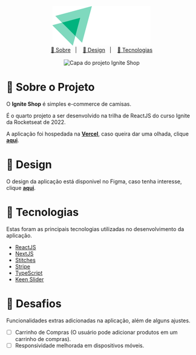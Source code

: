 <div align='center'>
  <img src='.github/logo.svg' alt='Logo do projeto'/>
</div>

<div align='center'>
  <a href='#about'>📖 Sobre</a>&nbsp;&nbsp;&nbsp;|&nbsp;&nbsp;&nbsp;
  <a href="#design">🎨 Design</a>&nbsp;&nbsp;&nbsp;|&nbsp;&nbsp;&nbsp;
  <a href='#technologies'>🔩 Tecnologias</a>
</div>

</br>

<div align="center">
  <img src=".github/front-cover.svg" alt="Capa do projeto Ignite Shop" width="780px" />
</div>

# 📖 Sobre o Projeto

O **Ignite Shop** é simples e-commerce de camisas.

É o quarto projeto a ser desenvolvido na trilha de ReactJS do curso Ignite da Rocketseat de 2022.

A aplicação foi hospedada na [**Vercel**](https://vercel.com/), caso queira dar uma olhada, clique [**aqui**](https://04-ignite-shop.vercel.app/).

<a id="design"></a>

# 🎨 Design

O design da aplicação está disponivel no Figma, caso tenha interesse, clique [**aqui**](https://www.figma.com/file/XirVR9rX4Jhlxq1T7pvaoE/Ignite-Shop-2.0-Copy).

<a id="technologies"></a>

# 🔩 Tecnologias

Estas foram as principais tecnologias utilizadas no desenvolvimento da aplicação.

- [ReactJS](https://pt-br.reactjs.org/)
- [NextJS](https://nextjs.org/)
- [Stitches](https://stitches.dev/)
- [Stripe](https://stripe.com/br)
- [TypeScript](https://www.typescriptlang.org/)
- [Keen Slider](https://keen-slider.io/)

# 🚀 Desafios

Funcionalidades extras adicionadas na aplicação, além de alguns ajustes.

- [ ] Carrinho de Compras (O usuário pode adicionar produtos em um carrinho de compras).
- [ ] Responsividade melhorada em dispositivos móveis.
